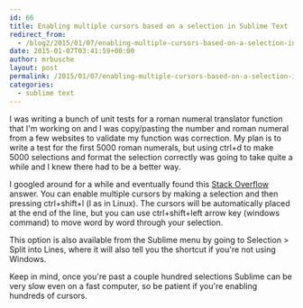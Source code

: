 ```yaml
---
id: 66
title: Enabling multiple cursors based on a selection in Sublime Text
redirect_from:
  - /blog2/2015/01/07/enabling-multiple-cursors-based-on-a-selection-in-sublime-text/
date: 2015-01-07T03:41:59+00:00
author: mrbusche
layout: post
permalink: /2015/01/07/enabling-multiple-cursors-based-on-a-selection-in-sublime-text/
categories:
  - sublime text
---
```


I was writing a bunch of unit tests for a roman numeral translator function that I'm working on and I was copy/pasting the number and roman numeral from a few websites to validate my function was correction. My plan is to write a test for the first 5000 roman numerals, but using ctrl+d to make 5000 selections and format the selection correctly was going to take quite a while and I knew there had to be a better way.

I googled around for a while and eventually found this [Stack Overflow](https://stackoverflow.com/a/22099974/1065868) answer. You can enable multiple cursors by making a selection and then pressing ctrl+shift+l (l as in Linux). The cursors will be automatically placed at the end of the line, but you can use ctrl+shift+left arrow key (windows command) to move word by word through your selection.

This option is also available from the Sublime menu by going to Selection > Split into Lines, where it will also tell you the shortcut if you're not using Windows.

Keep in mind, once you're past a couple hundred selections Sublime can be very slow even on a fast computer, so be patient if you're enabling hundreds of cursors.
